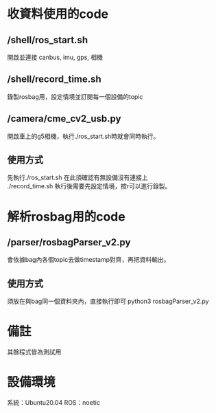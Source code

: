 # 收資料使用的code
## /shell/ros_start.sh
開啟並連接 canbus, imu, gps, 相機
## /shell/record_time.sh
錄製rosbag用，設定情境並訂閱每一個設備的topic
## /camera/cme_cv2_usb.py
開啟車上的g5相機，執行./ros_start.sh時就會同時執行。
## 使用方式
先執行./ros_start.sh 在此須確認有無設備沒有連接上 \
./record_time.sh 執行後需要先設定情境，按r可以進行錄製。

# 解析rosbag用的code
## /parser/rosbagParser_v2.py
會依據bag內各個topic去做timestamp對齊，再把資料輸出。
## 使用方式
須放在與bag同一個資料夾內，直接執行即可 python3 rosbagParser_v2.py

# 備註
其餘程式皆為測試用

# 設備環境
系統：Ubuntu20.04
ROS：noetic
